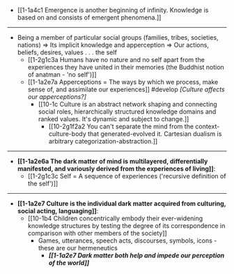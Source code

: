 - [[1-1a4c1 Emergence is another beginning of infinity. Knowledge is based on and consists of emergent phenomena.]]
---
- Being a member of particular social groups (families, tribes, societies, nations) ⇒ Its implicit knowledge and apperception ⇒ Our actions, beliefs, desires, values . . . the self
  - [[1-2g1c3a Humans have no nature and no self apart from the experiences they have united in their memories (the Buddhist notion of anatman - 'no self')]]
  - [[1-1a2e7a Apperceptions = The ways by which we process, make sense of, and assimilate our experiences]] #develop *[Culture affects our apperceptions?]*
    - [[10-1c Culture is an abstract network shaping and connecting social roles, hierarchically structured knowledge domains and ranked values. It's dynamic and subject to change.]]
      - [[10-2g1f2a2 You can't separate the mind from the context-culture-body that generated-evolved it. Cartesian dualism is arbitrary categorization-abstraction.]]
---
- **[[1-1a2e6a The dark matter of mind is multilayered, differentially manifested, and variously derived from the experiences of living]]**:
  - [[1-2g1c3c Self = A sequence of experiences ('recursive definition of the self')]]
---
- **[[1-1a2e7 Culture is the individual dark matter acquired from culturing, social acting, languaging]]**:
  - [[10-1b4 Children concentrically embody their ever-widening knowledge structures by testing the degree of its correspondence in comparison with other members of the society]]
    - Games, utterances, speech acts, discourses, symbols, icons - these are our hermeneutics
      - ***[[1-1a2e7 Dark matter both help and impede our perception of the world]]***